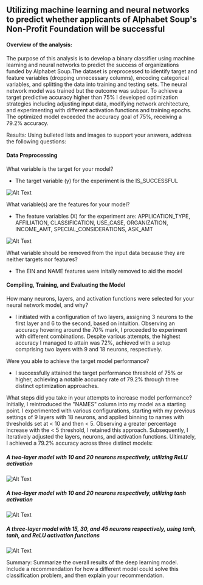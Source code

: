 ## Utilizing machine learning and neural networks to predict whether applicants of Alphabet Soup's Non-Profit Foundation will be successful


#### Overview of the analysis: 

The purpose of this analysis is to develop a binary classifier using machine learning and neural networks to predict the success of organizations funded by Alphabet Soup.The dataset is preprocessed to identify target and feature variables (dropping unnecessary columns), encoding categorical variables, and splitting the data into training and testing sets. The neural network model was trained but the outcome was subpar. To achieve a target predictive accuracy higher than 75% I developed optimization strategies including adjusting input data, modifying network architecture, and experimenting with different activation functions and training epochs. The optimized model exceeded the accuracy goal of 75%, receiving a 79.2% accuracy. 

Results: Using bulleted lists and images to support your answers, address the following questions:

#### Data Preprocessing

What variable is the target for your model?
  - The target variable (y) for the experiment is the IS_SUCCESSFUL

![Alt Text]()

What variable(s) are the features for your model?
 - The feature variables (X) for the experiment are: APPLICATION_TYPE, AFFILIATION, CLASSIFICATION, USE_CASE, ORGANIZATION, INCOME_AMT, SPECIAL_CONSIDERATIONS, ASK_AMT

![Alt Text]()

What variable should be removed from the input data because they are neither targets nor features?
 - The EIN and NAME features were initally removed to aid the model

#### Compiling, Training, and Evaluating the Model

How many neurons, layers, and activation functions were selected for your neural network model, and why?
 - I initiated with a configuration of two layers, assigning 3 neurons to the first layer and 6 to the second, based on intuition. Observing an accuracy hovering around the 70% mark, I proceeded to experiment with different combinations. Despite various attempts, the highest accuracy I managed to attain was 72%, achieved with a setup comprising two layers with 9 and 18 neurons, respectively.

Were you able to achieve the target model performance? 
  - I successfully attained the target performance threshold of 75% or higher, achieving a notable accuracy rate of 79.2% through three distinct optimization approaches.

What steps did you take in your attempts to increase model performance?
Initially, I reintroduced the "NAMES" column into my model as a starting point. I experimented with various configurations, starting with my previous settings of 9 layers with 18 neurons, and applied binning to names with thresholds set at < 10 and then < 5. Observing a greater percentage increase with the < 5 threshold, I retained this approach. Subsequently, I iteratively adjusted the layers, neurons, and activation functions. Ultimately, I achieved a 79.2% accuracy across three distinct models:
##### A two-layer model with 10 and 20 neurons respectively, utilizing ReLU activation

![Alt Text]()

##### A two-layer model with 10 and 20 neurons respectively, utilizing tanh activation

![Alt Text]()

##### A three-layer model with 15, 30, and 45 neurons respectively, using tanh, tanh, and ReLU activation functions

![Alt Text]()

Summary: Summarize the overall results of the deep learning model. Include a recommendation for how a different model could solve this classification problem, and then explain your recommendation.
